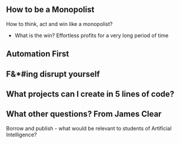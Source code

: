 <!-- title: Powerful Questions  -->

## How to be a Monopolist

How to think, act and win like a monopolist?
  - What is the win? Effortless profits for a very long period of time 

## Automation First 

## F&*#ing disrupt yourself 

## What projects can I create in 5 lines of code? 


## What other questions? From James Clear


Borrow and publish - what would be relevant to students of Artificial Intelligence? 

